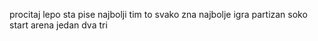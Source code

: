 procitaj lepo sta pise
najbolji tim to svako zna najbolje igra partizan
soko start arena
jedan
dva
tri
